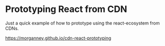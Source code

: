 # Prototyping React from CDN

Just a quick example of how to prototype using the react-ecosystem from CDNs.

https://morganney.github.io/cdn-react-prototyping
